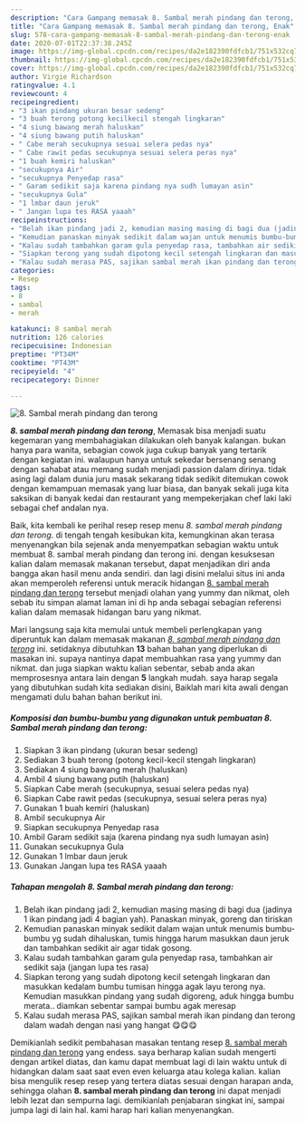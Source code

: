 ```yaml
---
description: "Cara Gampang memasak 8. Sambal merah pindang dan terong, Enak"
title: "Cara Gampang memasak 8. Sambal merah pindang dan terong, Enak"
slug: 578-cara-gampang-memasak-8-sambal-merah-pindang-dan-terong-enak
date: 2020-07-01T22:37:38.245Z
image: https://img-global.cpcdn.com/recipes/da2e182390fdfcb1/751x532cq70/8-sambal-merah-pindang-dan-terong-foto-resep-utama.jpg
thumbnail: https://img-global.cpcdn.com/recipes/da2e182390fdfcb1/751x532cq70/8-sambal-merah-pindang-dan-terong-foto-resep-utama.jpg
cover: https://img-global.cpcdn.com/recipes/da2e182390fdfcb1/751x532cq70/8-sambal-merah-pindang-dan-terong-foto-resep-utama.jpg
author: Virgie Richardson
ratingvalue: 4.1
reviewcount: 4
recipeingredient:
- "3 ikan pindang ukuran besar sedeng"
- "3 buah terong potong kecilkecil stengah lingkaran"
- "4 siung bawang merah haluskan"
- "4 siung bawang putih haluskan"
- " Cabe merah secukupnya sesuai selera pedas nya"
- " Cabe rawit pedas secukupnya sesuai selera peras nya"
- "1 buah kemiri haluskan"
- "secukupnya Air"
- "secukupnya Penyedap rasa"
- " Garam sedikit saja karena pindang nya sudh lumayan asin"
- "secukupnya Gula"
- "1 lmbar daun jeruk"
- " Jangan lupa tes RASA yaaah"
recipeinstructions:
- "Belah ikan pindang jadi 2, kemudian masing masing di bagi dua (jadinya 1 ikan pindang jadi 4 bagian yah). Panaskan minyak, goreng dan tiriskan"
- "Kemudian panaskan minyak sedikit dalam wajan untuk menumis bumbu-bumbu yg sudah dihaluskan, tumis hingga harum masukkan daun jeruk dan tambahkan sedikit air agar tidak gosong."
- "Kalau sudah tambahkan garam gula penyedap rasa, tambahkan air sedikit saja (jangan lupa tes rasa)"
- "Siapkan terong yang sudah dipotong kecil setengah lingkaran dan masukkan kedalam bumbu tumisan hingga agak layu terong nya. Kemudian masukkan pindang yang sudah digoreng, aduk hingga bumbu merata.. diamkan sebentar sampai bumbu agak meresap"
- "Kalau sudah merasa PAS, sajikan sambal merah ikan pindang dan terong dalam wadah dengan nasi yang hangat 😋😋😋"
categories:
- Resep
tags:
- 8
- sambal
- merah

katakunci: 8 sambal merah 
nutrition: 126 calories
recipecuisine: Indonesian
preptime: "PT34M"
cooktime: "PT43M"
recipeyield: "4"
recipecategory: Dinner

---
```



![8. Sambal merah pindang dan terong](https://img-global.cpcdn.com/recipes/da2e182390fdfcb1/751x532cq70/8-sambal-merah-pindang-dan-terong-foto-resep-utama.jpg)

<b><i>8. sambal merah pindang dan terong</i></b>, Memasak bisa menjadi suatu kegemaran yang membahagiakan dilakukan oleh banyak kalangan. bukan hanya para wanita, sebagian cowok juga cukup banyak yang tertarik dengan kegiatan ini. walaupun hanya untuk sekedar bersenang senang dengan sahabat atau memang sudah menjadi passion dalam dirinya. tidak asing lagi dalam dunia juru masak sekarang tidak sedikit ditemukan cowok dengan kemampuan memasak yang luar biasa, dan banyak sekali juga kita saksikan di banyak kedai dan restaurant yang mempekerjakan chef laki laki sebagai chef andalan nya.



Baik, kita kembali ke perihal resep resep menu <i>8. sambal merah pindang dan terong</i>. di tengah tengah kesibukan kita, kemungkinan akan terasa menyenangkan bila sejenak anda menyempatkan sebagian waktu untuk membuat 8. sambal merah pindang dan terong ini. dengan kesuksesan kalian dalam memasak makanan tersebut, dapat menjadikan diri anda bangga akan hasil menu anda sendiri. dan lagi disini melalui situs ini anda akan memperoleh referensi untuk meracik hidangan <u>8. sambal merah pindang dan terong</u> tersebut menjadi olahan yang yummy dan nikmat, oleh sebab itu simpan alamat laman ini di hp anda sebagai sebagian referensi kalian dalam memasak hidangan baru yang nikmat.


Mari langsung saja kita memulai untuk membeli perlengkapan yang diperuntuk kan dalam memasak makanan <u><i>8. sambal merah pindang dan terong</i></u> ini. setidaknya dibutuhkan <b>13</b> bahan bahan yang diperlukan di masakan ini. supaya nantinya dapat membuahkan rasa yang yummy dan nikmat. dan juga siapkan waktu kalian sebentar, sebab anda akan memprosesnya antara lain dengan <b>5</b> langkah mudah. saya harap segala yang dibutuhkan sudah kita sediakan disini, Baiklah mari kita awali dengan mengamati dulu bahan bahan berikut ini.

<!--inarticleads1-->

##### Komposisi dan bumbu-bumbu yang digunakan untuk pembuatan 8. Sambal merah pindang dan terong:

1. Siapkan 3 ikan pindang (ukuran besar sedeng)
1. Sediakan 3 buah terong (potong kecil-kecil stengah lingkaran)
1. Sediakan 4 siung bawang merah (haluskan)
1. Ambil 4 siung bawang putih (haluskan)
1. Siapkan  Cabe merah (secukupnya, sesuai selera pedas nya)
1. Siapkan  Cabe rawit pedas (secukupnya, sesuai selera peras nya)
1. Gunakan 1 buah kemiri (haluskan)
1. Ambil secukupnya Air
1. Siapkan secukupnya Penyedap rasa
1. Ambil  Garam sedikit saja (karena pindang nya sudh lumayan asin)
1. Gunakan secukupnya Gula
1. Gunakan 1 lmbar daun jeruk
1. Gunakan  Jangan lupa tes RASA yaaah




<!--inarticleads2-->

##### Tahapan mengolah 8. Sambal merah pindang dan terong:

1. Belah ikan pindang jadi 2, kemudian masing masing di bagi dua (jadinya 1 ikan pindang jadi 4 bagian yah). Panaskan minyak, goreng dan tiriskan
1. Kemudian panaskan minyak sedikit dalam wajan untuk menumis bumbu-bumbu yg sudah dihaluskan, tumis hingga harum masukkan daun jeruk dan tambahkan sedikit air agar tidak gosong.
1. Kalau sudah tambahkan garam gula penyedap rasa, tambahkan air sedikit saja (jangan lupa tes rasa)
1. Siapkan terong yang sudah dipotong kecil setengah lingkaran dan masukkan kedalam bumbu tumisan hingga agak layu terong nya. Kemudian masukkan pindang yang sudah digoreng, aduk hingga bumbu merata.. diamkan sebentar sampai bumbu agak meresap
1. Kalau sudah merasa PAS, sajikan sambal merah ikan pindang dan terong dalam wadah dengan nasi yang hangat 😋😋😋




Demikianlah sedikit pembahasan masakan tentang resep <u>8. sambal merah pindang dan terong</u> yang endess. saya berharap kalian sudah mengerti dengan artikel diatas, dan kamu dapat membuat lagi di lain waktu untuk di hidangkan dalam saat saat even even keluarga atau kolega kalian. kalian bisa mengulik resep resep yang tertera diatas sesuai dengan harapan anda, sehingga olahan <b>8. sambal merah pindang dan terong</b> ini dapat menjadi lebih lezat dan sempurna lagi. demikianlah penjabaran singkat ini, sampai jumpa lagi di lain hal. kami harap hari kalian menyenangkan.
